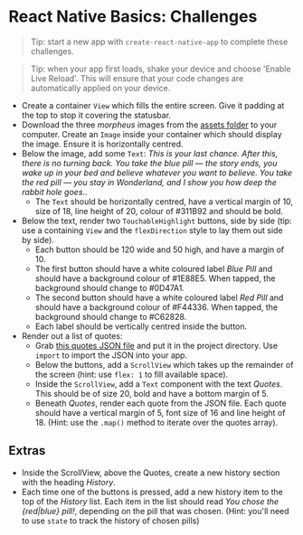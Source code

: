 # React Native Basics: Challenges

> Tip: start a new app with `create-react-native-app` to complete these challenges.

> Tip: when your app first loads, shake your device and choose 'Enable Live Reload'. This will ensure that your code changes are automatically applied on your device.

- Create a container `View` which fills the entire screen. Give it padding at the top to stop it covering the statusbar.
- Download the three _morpheus_ images from the [assets folder](assets/) to your computer. Create an `Image` inside your container which should display the image. Ensure it is horizontally centred.
- Below the image, add some `Text`: _This is your last chance. After this, there is no turning back. You take the blue pill — the story ends, you wake up in your bed and believe whatever you want to believe. You take the red pill — you stay in Wonderland, and I show you how deep the rabbit hole goes._.
  - The `Text` should be horizontally centred, have a vertical margin of 10, size of 18, line height of 20, colour of #311B92 and should be bold.
- Below the text, render two `TouchableHighlight` buttons, side by side (tip: use a containing `View` and the `flexDirection` style to lay them out side by side).
  - Each button should be 120 wide and 50 high, and have a margin of 10.
  - The first button should have a white coloured label _Blue Pill_ and should have a background colour of #1E88E5. When tapped, the background should change to #0D47A1.
  - The second button should have a white coloured label _Red Pill_ and should have a background colour of #F44336. When tapped, the background should change to #C62828.
  - Each label should be vertically centred inside the button.
- Render out a list of quotes:
  - Grab [this quotes JSON file](assets/quotes.json) and put it in the project directory. Use `import` to import the JSON into your app.
  - Below the buttons, add a `ScrollView` which takes up the remainder of the screen (hint: use `flex: 1` to fill available space).
  - Inside the `ScrollView`, add a `Text` component with the text _Quotes_. This should be of size 20, bold and have a bottom margin of 5.
  - Beneath _Quotes_, render each quote from the JSON file. Each quote should have a vertical margin of 5, font size of 16 and line height of 18. (Hint: use the `.map()` method to iterate over the quotes array).

## Extras

- Inside the ScrollView, above the Quotes, create a new history section with the heading _History_.
- Each time one of the buttons is pressed, add a new history item to the top of the _History_ list. Each item in the list should read _You chose the {red|blue} pill!_, depending on the pill that was chosen. (Hint: you'll need to use `state` to track the history of chosen pills)